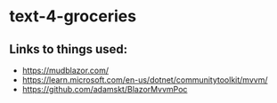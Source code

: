 # text-4-groceries


## Links to things used:

- https://mudblazor.com/
- https://learn.microsoft.com/en-us/dotnet/communitytoolkit/mvvm/
- https://github.com/adamskt/BlazorMvvmPoc


